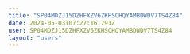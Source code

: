 ```yaml
---
title: "SP04MDZJ15DZHFXZV6ZKHSCHQYAMBDWDV7TS4Z84"
date: 2024-05-03T07:27:16.791Z
user: SP04MDZJ15DZHFXZV6ZKHSCHQYAMBDWDV7TS4Z84
layout: "users"
---
```

    